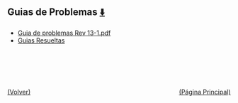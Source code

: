 
<html>
<body>
<h2>Guias de Problemas <a href="https://downgit.github.io/#/home?url=https://github.com/Apuntes-FIUBA/Apuntes-Electronica/tree/main/82 - Física/8201 - Fisica I/Guias de Problemas" style="font-size:20px">  ⬇️ </a></h2>
<ul>
    <li><a href="Guia de problemas Rev 13-1.pdf">Guia de problemas Rev 13-1.pdf</a></li>
    <li><a href="Guias Resueltas">Guias Resueltas</a></li>
</ul>
</body>
</html>

<br><br><br><br><br><a href="../" style="float: left">(Volver)</a> <a href="https://apuntes-fiuba.github.io/Apuntes-Electronica" style="float: right">(Página Principal)</a>

